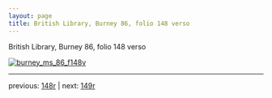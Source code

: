 ```yaml
---
layout: page
title: British Library, Burney 86, folio 148 verso
---
```


British Library, Burney 86, folio 148 verso

[![burney_ms_86_f148v](http://www.homermultitext.org/iipsrv?IIIF=/project/homer/pyramidal/deepzoom/bl/burney86imgs/v1/burney_ms_86_f148v.tif/full/800,/0/default.jpg)](http://www.homermultitext.org/ict2/?urn=urn:cite2:bl:burney86imgs.v1:burney_ms_86_f148v) 

---

previous:  [148r](../148r/) | next: [149r](../149r/)